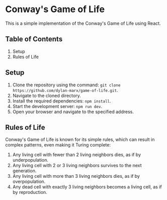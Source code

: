 # Conway's Game of Life

This is a simple implementation of the Conway's Game of Life using React.

## Table of Contents

1. Setup
2. Rules of Life

## Setup

1. Clone the repository using the command: `git clone https://github.com/dylan-marx/game-of-life.git`.
2. Navigate to the cloned directory.
3. Install the required dependencies: `npm install`.
4. Start the development server: `npm run dev`.
5. Open your browser and navigate to the specified address.

## Rules of Life

Conway's Game of Life is known for its simple rules, which can result in complex patterns, even making it Turing complete:

1. Any living cell with fewer than 2 living neighbors dies, as if by underpopulation.
2. Any living cell with 2 or 3 living neighbors survives to the next generation.
3. Any living cell with more than 3 living neighbors dies, as if by overpopulation.
4. Any dead cell with exactly 3 living neighbors becomes a living cell, as if by reproduction.